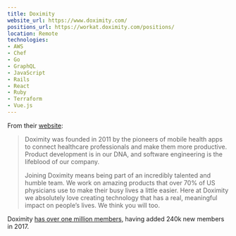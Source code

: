 ```yaml
---
title: Doximity
website_url: https://www.doximity.com/
positions_url: https://workat.doximity.com/positions/
location: Remote
technologies:
- AWS
- Chef
- Go
- GraphQL
- JavaScript
- Rails
- React
- Ruby
- Terraform
- Vue.js
---
```


From their [website](https://workat.doximity.com/):

> Doximity was founded in 2011 by the pioneers of mobile health apps to connect healthcare professionals and make them more productive. Product development is in our DNA, and software engineering is the lifeblood of our company.
>
> Joining Doximity means being part of an incredibly talented and humble team. We work on amazing products that over 70% of US physicians use to make their busy lives a little easier. Here at Doximity we absolutely love creating technology that has a real, meaningful impact on people’s lives. We think you will too.

Doximity [has over one million members](https://www.doximity.com/press_releases/doximity_reaches_one_million_members), having added 240k new members in 2017.
